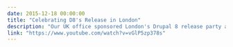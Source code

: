 ```yaml
---
date: 2015-12-18 00:00:00
title: "Celebrating D8's Release in London"
description: "Our UK office sponsored London's Drupal 8 release party and joined the local community in celebrating D8's release."
link: "https://www.youtube.com/watch?v=vGlP5zp378s"
---
```

